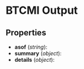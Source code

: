 # BTCMI Output

## Properties

- **asof** (*string*): 
- **summary** (*object*): 
- **details** (*object*): 
